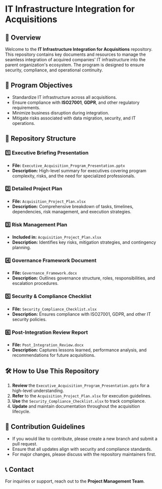 # IT Infrastructure Integration for Acquisitions

## 📌 Overview
Welcome to the **IT Infrastructure Integration for Acquisitions** repository. This repository contains key documents and resources to manage the seamless integration of acquired companies' IT infrastructure into the parent organization's ecosystem. The program is designed to ensure security, compliance, and operational continuity.

## 🎯 Program Objectives
- Standardize IT infrastructure across all acquisitions.
- Ensure compliance with **ISO27001**, **GDPR**, and other regulatory requirements.
- Minimize business disruption during integration.
- Mitigate risks associated with data migration, security, and IT operations.

## 📂 Repository Structure

### 1️⃣ **Executive Briefing Presentation**
   - **File:** `Executive_Acquisition_Program_Presentation.pptx`
   - **Description:** High-level summary for executives covering program complexity, risks, and the need for specialized professionals.

### 2️⃣ **Detailed Project Plan**
   - **File:** `Acquisition_Project_Plan.xlsx`
   - **Description:** Comprehensive breakdown of tasks, timelines, dependencies, risk management, and execution strategies.

### 3️⃣ **Risk Management Plan**
   - **Included in:** `Acquisition_Project_Plan.xlsx`
   - **Description:** Identifies key risks, mitigation strategies, and contingency planning.

### 4️⃣ **Governance Framework Document**
   - **File:** `Governance_Framework.docx`
   - **Description:** Outlines governance structure, roles, responsibilities, and escalation procedures.

### 5️⃣ **Security & Compliance Checklist**
   - **File:** `Security_Compliance_Checklist.xlsx`
   - **Description:** Ensures compliance with ISO27001, GDPR, and other IT security policies.

### 6️⃣ **Post-Integration Review Report**
   - **File:** `Post_Integration_Review.docx`
   - **Description:** Captures lessons learned, performance analysis, and recommendations for future acquisitions.

## 🛠️ How to Use This Repository
1. **Review** the `Executive_Acquisition_Program_Presentation.pptx` for a high-level understanding.
2. **Refer** to the `Acquisition_Project_Plan.xlsx` for execution guidelines.
3. **Use** the `Security_Compliance_Checklist.xlsx` to track compliance.
4. **Update** and maintain documentation throughout the acquisition lifecycle.

## 🚀 Contribution Guidelines
- If you would like to contribute, please create a new branch and submit a pull request.
- Ensure that all updates align with security and compliance standards.
- For major changes, please discuss with the repository maintainers first.

## 📞 Contact
For inquiries or support, reach out to the **Project Management Team**.

